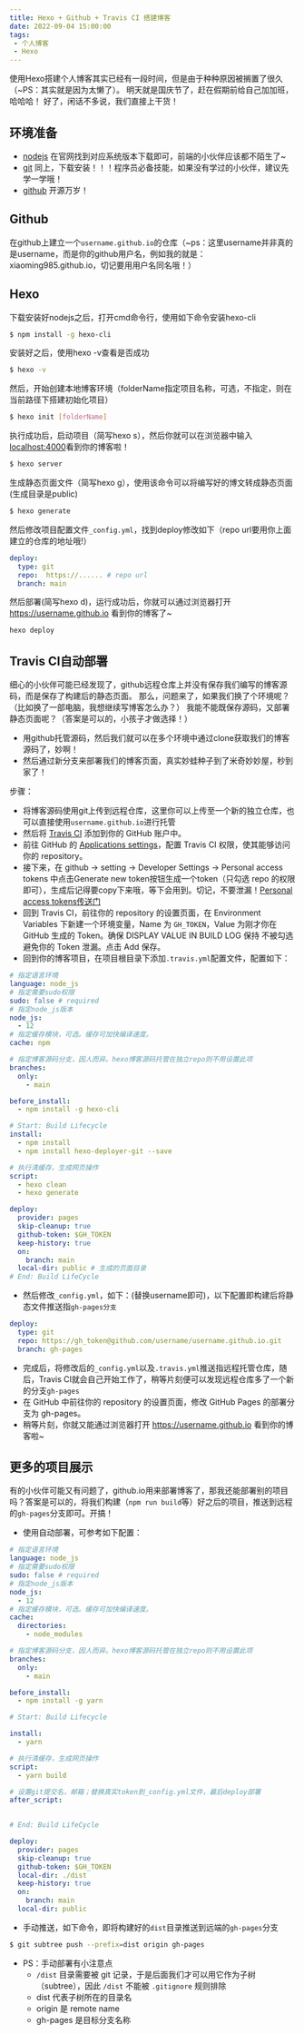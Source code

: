 ```yaml
---
title: Hexo + Github + Travis CI 搭建博客
date: 2022-09-04 15:00:00
tags:
 - 个人博客
 - Hexo
---
```

使用Hexo搭建个人博客其实已经有一段时间，但是由于种种原因被搁置了很久（~PS：其实就是因为太懒了）。
明天就是国庆节了，赶在假期前给自己加加班，哈哈哈！
好了，闲话不多说，我们直接上干货！

## 环境准备
 - [nodejs](https://nodejs.org/en/)  在官网找到对应系统版本下载即可，前端的小伙伴应该都不陌生了~
 - [git](https://git-scm.com/)  同上，下载安装！！！程序员必备技能，如果没有学过的小伙伴，建议先学一学哦！
 - [github](https://github.com/)  开源万岁！

## Github
在github上建立一个`username.github.io`的仓库（~ps：这里username并非真的是username，而是你的github用户名，例如我的就是：xiaoming985.github.io，切记要用用户名同名哦！）
## Hexo
下载安装好nodejs之后，打开cmd命令行，使用如下命令安装hexo-cli
```bash
$ npm install -g hexo-cli
```
安装好之后，使用hexo -v查看是否成功
```bash
$ hexo -v
```
然后，开始创建本地博客环境（folderName指定项目名称，可选，不指定，则在当前路径下搭建初始化项目）
```bash
$ hexo init [folderName]
```
执行成功后，启动项目（简写hexo s），然后你就可以在浏览器中输入[localhost:4000](http://localhost:4000)看到你的博客啦！
```bash
$ hexo server
```
生成静态页面文件（简写hexo g），使用该命令可以将编写好的博文转成静态页面(生成目录是public)
```bash
$ hexo generate
```
然后修改项目配置文件`_config.yml`，找到deploy修改如下（repo url要用你上面建立的仓库的地址哦!）
```yml
deploy:
  type: git
  repo:  https://...... # repo url
  branch: main
```
然后部署(简写hexo d)，运行成功后，你就可以通过浏览器打开 https://username.github.io 看到你的博客了~
```bash
hexo deploy
```

## Travis CI自动部署
细心的小伙伴可能已经发现了，github远程仓库上并没有保存我们编写的博客源码，而是保存了构建后的静态页面。
那么，问题来了，如果我们换了个环境呢？（比如换了一部电脑，我想继续写博客怎么办？）
我能不能既保存源码，又部署静态页面呢？（答案是可以的，小孩子才做选择！）
- 用github托管源码，然后我们就可以在多个环境中通过clone获取我们的博客源码了，妙啊！
- 然后通过新分支来部署我们的博客页面，真实妙蛙种子到了米奇妙妙屋，秒到家了！

步骤：
 - 将博客源码使用git上传到远程仓库，这里你可以上传至一个新的独立仓库，也可以直接使用`username.github.io`进行托管
 - 然后将 [Travis CI](https://github.com/marketplace/travis-ci) 添加到你的 GitHub 账户中。
 - 前往 GitHub 的 [Applications settings](https://github.com/settings/installations)，配置 Travis CI 权限，使其能够访问你的 repository。
 - 接下来，在 github -> setting -> Developer Settings -> Personal access tokens 中点击Generate new token按钮生成一个token（只勾选 repo 的权限即可），生成后记得要copy下来哦，等下会用到。切记，不要泄漏！[Personal access tokens传送门](https://github.com/settings/tokens)
 - 回到 Travis CI，前往你的 repository 的设置页面，在 Environment Variables 下新建一个环境变量，Name 为 `GH_TOKEN`，Value 为刚才你在 GitHub 生成的 Token。确保 DISPLAY VALUE IN BUILD LOG 保持 不被勾选 避免你的 Token 泄漏。点击 Add 保存。
 - 回到你的博客项目，在项目根目录下添加`.travis.yml`配置文件，配置如下：
```yml
# 指定语言环境
language: node_js
# 指定需要sudo权限
sudo: false # required
# 指定node_js版本
node_js: 
  - 12
# 指定缓存模块，可选。缓存可加快编译速度。
cache: npm

# 指定博客源码分支，因人而异。hexo博客源码托管在独立repo则不用设置此项
branches:
  only:
    - main 

before_install:
  - npm install -g hexo-cli

# Start: Build Lifecycle
install:
  - npm install
  - npm install hexo-deployer-git --save

# 执行清缓存，生成网页操作
script:
  - hexo clean
  - hexo generate

deploy:
  provider: pages
  skip-cleanup: true
  github-token: $GH_TOKEN
  keep-history: true
  on:
    branch: main
  local-dir: public # 生成的页面目录
# End: Build LifeCycle
```
 - 然后修改`_config.yml`，如下：(替换username即可)，以下配置即构建后将静态文件推送指`gh-pages分支`
```yml
deploy:
  type: git
  repo: https://gh_token@github.com/username/username.github.io.git
  branch: gh-pages
```
 - 完成后，将修改后的`_config.yml`以及`.travis.yml`推送指远程托管仓库，随后，Travis CI就会自己开始工作了，稍等片刻便可以发现远程仓库多了一个新的分支`gh-pages`
 - 在 GitHub 中前往你的 repository 的设置页面，修改 GitHub Pages 的部署分支为 gh-pages。
 - 稍等片刻，你就又能通过浏览器打开 https://username.github.io 看到你的博客啦~

## 更多的项目展示
有的小伙伴可能又有问题了，github.io用来部署博客了，那我还能部署别的项目吗？答案是可以的，将我们构建（`npm run build`等）好之后的项目，推送到远程的`gh-pages`分支即可。开搞！
- 使用自动部署，可参考如下配置：
```yml
# 指定语言环境
language: node_js
# 指定需要sudo权限
sudo: false # required
# 指定node_js版本
node_js: 
  - 12
# 指定缓存模块，可选。缓存可加快编译速度。
cache: 
  directories:
    - node_modules

# 指定博客源码分支，因人而异。hexo博客源码托管在独立repo则不用设置此项
branches:
  only:
    - main 

before_install:
  - npm install -g yarn

# Start: Build Lifecycle

install:
  - yarn

# 执行清缓存，生成网页操作
script:
  - yarn build

# 设置git提交名，邮箱；替换真实token到_config.yml文件，最后deploy部署
after_script:
  

# End: Build LifeCycle

deploy:
  provider: pages
  skip-cleanup: true
  github-token: $GH_TOKEN
  local-dir: ./dist
  keep-history: true
  on:
    branch: main
  local-dir: public
```
- 手动推送，如下命令，即将构建好的`dist`目录推送到远端的`gh-pages`分支
```bash
$ git subtree push --prefix=dist origin gh-pages
```
- PS：手动部署有小注意点
  - `/dist` 目录需要被 git 记录，于是后面我们才可以用它作为子树（subtree），因此 `/dist` 不能被 `.gitignore` 规则排除
  - dist 代表子树所在的目录名
  - origin 是 remote name
  - gh-pages 是目标分支名称


